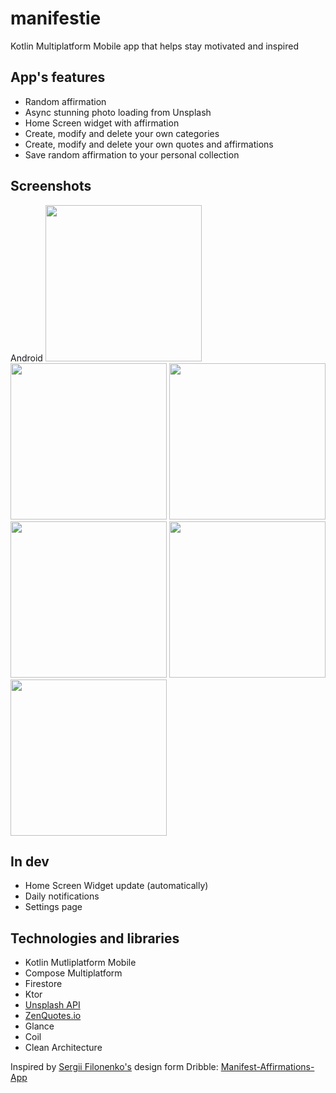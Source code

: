 # manifestie
Kotlin Multiplatform Mobile app that helps stay motivated and inspired

## App's features
* Random affirmation
* Async stunning photo loading from Unsplash
* Home Screen widget with affirmation
* Create, modify and delete your own categories
* Create, modify and delete your own quotes and affirmations
* Save random affirmation to your personal collection

## Screenshots
Android
<img src='https://github.com/user-attachments/assets/c132ca3b-725a-4382-b988-61216ed0dcc8' width='250'>
<img src='https://github.com/user-attachments/assets/d1945884-f135-41b4-8080-70ecb0866551' width='250'>
<img src='https://github.com/user-attachments/assets/1e6a8b81-5df5-494d-bc80-2c99f9eef901' width='250'>
<img src='https://github.com/user-attachments/assets/429b8586-1531-4cb5-a618-6adb28e78027' width='250'>
<img src='https://github.com/user-attachments/assets/32122854-90ae-42d1-a799-da12750d8727' width='250'>
<img src='https://github.com/user-attachments/assets/07bb8dcf-0a45-43d6-8326-25b17a6007cf' width='250'>

## In dev
* Home Screen Widget update (automatically)
* Daily notifications
* Settings page
  
## Technologies and libraries
* Kotlin Mutliplatform Mobile
* Compose Multiplatform
* Firestore
* Ktor
* [Unsplash API](https://unsplash.com/developers)
* [ZenQuotes.io](https://zenquotes.io/)
* Glance
* Coil
* Clean Architecture

 Inspired by [Sergii Filonenko's](https://dribbble.com/ffiill) design form Dribble: [Manifest-Affirmations-App](https://dribbble.com/shots/15826725-Manifest-Affirmations-App)
